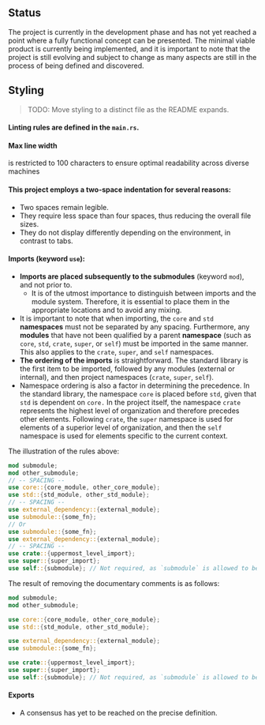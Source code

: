 ## Status

The project is currently in the development phase and has not yet reached a point where a fully
functional concept can be presented. The minimal viable product is currently being implemented, and
it is important to note that the project is still evolving and subject to change as many aspects are
still in the process of being defined and discovered.

## Styling

> TODO: Move styling to a distinct file as the README expands.

#### Linting rules are defined in the `main.rs`.

#### Max line width

is restricted to 100 characters to ensure optimal readability across diverse machines

#### This project employs a two-space indentation for several reasons:

- Two spaces remain legible.
- They require less space than four spaces, thus reducing the overall file sizes.
- They do not display differently depending on the environment, in contrast to tabs.

#### Imports (keyword `use`):

- **Imports are placed subsequently to the submodules** (keyword `mod`), and not prior to.
  - It is of the utmost importance to distinguish between imports and the module system. Therefore,
    it is essential to place them in the appropriate locations and to avoid any mixing.
- It is important to note that when importing, the `core` and `std` **namespaces** must not be
  separated by any spacing. Furthermore, any **modules** that have not been qualified by a parent
  **namespace** (such as `core`, `std`, `crate`, `super`, or `self`) must be imported in the same
  manner. This also applies to the `crate`, `super`, and `self` namespaces.
- **The ordering of the imports** is straightforward. The standard library is the first item to be
  imported, followed by any modules (external or internal), and then project namespaces (`crate`,
  `super`, `self`).
- Namespace ordering is also a factor in determining the precedence. In the standard library, the
  namespace `core` is placed before `std`, given that `std` is dependent on `core.` In the project
  itself, the namespace `crate` represents the highest level of organization and therefore precedes
  other elements. Following `crate`, the `super` namespace is used for elements of a superior level
  of organization, and then the `self` namespace is used for elements specific to the current
  context.

The illustration of the rules above:

```rs
mod submodule;
mod other_submodule;
// -- SPACING --
use core::{core_module, other_core_module};
use std::{std_module, other_std_module};
// -- SPACING --
use external_dependency::{external_module};
use submodule::{some_fn};
// Or
use submodule::{some_fn};
use external_dependency::{external_module};
// -- SPACING --
use crate::{uppermost_level_import};
use super::{super_import};
use self::{submodule}; // Not required, as `submodule` is allowed to be imported directly.
```

The result of removing the documentary comments is as follows:

```rs
mod submodule;
mod other_submodule;

use core::{core_module, other_core_module};
use std::{std_module, other_std_module};

use external_dependency::{external_module};
use submodule::{some_fn};

use crate::{uppermost_level_import};
use super::{super_import};
use self::{submodule}; // Not required, as `submodule` is allowed to be imported directly.
```

#### Exports

- A consensus has yet to be reached on the precise definition.
